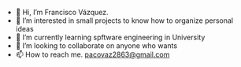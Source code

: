 - 👋 Hi, I’m Francisco Vázquez.
- 👀 I’m interested in small projects to know how to organize personal ideas
- 🌱 I’m currently learning spftware engineering in University
- 💞️ I’m looking to collaborate on anyone who wants
- 📫 How to reach me. pacovaz2863@gmail.com

<!---
vazquezpaco98/vazquezpaco98 is a ✨ special ✨ repository because its `README.md` (this file) appears on your GitHub profile.
You can click the Preview link to take a look at your changes.
--->
